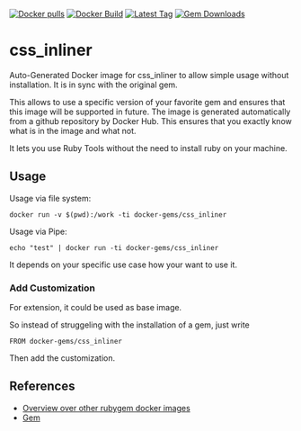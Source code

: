 [![Docker pulls](https://img.shields.io/docker/pulls/rubygem/css_inliner.svg)](https://hub.docker.com/r/rubygem/css_inliner/)
[![Docker Build](https://img.shields.io/docker/automated/rubygem/css_inliner.svg)](https://hub.docker.com/r/rubygem/css_inliner/)
[![Latest Tag](https://img.shields.io/github/tag/docker-rubygem/css_inliner.svg)](https://hub.docker.com/r/rubygem/css_inliner/)
[![Gem Downloads](https://img.shields.io/gem/dt/css_inliner.svg)](https://rubygems.org/gems/css_inliner/)
# css_inliner

Auto-Generated Docker image for css_inliner to allow simple usage without installation.
It is in sync with the original gem.

This allows to use a specific version of your favorite gem and ensures that this image will be supported in future.
The image is generated automatically from a github repository by Docker Hub.
This ensures that you exactly know what is in the image and what not.

It lets you use Ruby Tools without the need to install ruby on your machine.

## Usage

Usage via file system:

`docker run -v $(pwd):/work -ti docker-gems/css_inliner`

Usage via Pipe:

`echo "test" | docker run -ti docker-gems/css_inliner`

It depends on your specific use case how your want to use it.

### Add Customization

For extension, it could be used as base image.

So instead of struggeling with the installation of a gem, just write

`FROM docker-gems/css_inliner`

Then add the customization.

## References

 - [Overview over other rubygem docker images](https://github.com/thinkbot/docker-rubygem)
 - [Gem](https://rubygems.org/gems/css_inliner/)
